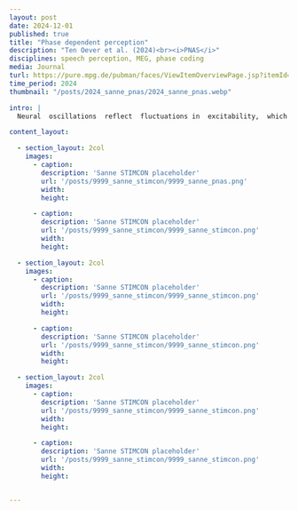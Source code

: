 ```yaml
---
layout: post
date: 2024-12-01
published: true
title: "Phase dependent perception"
description: "Ten Oever et al. (2024)<br><i>PNAS</i>"
disciplines: speech perception, MEG, phase coding
media: Journal
turl: https://pure.mpg.de/pubman/faces/ViewItemOverviewPage.jsp?itemId=item_3507389_2
time_period: 2024
thumbnail: "/posts/2024_sanne_pnas/2024_sanne_pnas.webp"

intro: |
  Neural  oscillations  reflect  fluctuations in  excitability,  which  biases the  percept of  ambiguous  sensory input.  Why  this  bias  occurs  is  still  not  fully  understood. We  hypothesized that  neural  populations representing likely  events  are  more  sensitive, and thereby become active  on earlier oscillatory  phases, when the ensemble itself is less excitable. Perception of ambiguous input presented during less-excitable phases should therefore be biased towards frequent  or predictable stimuli that  have lower  activation thresholds. Here, we show with computational modelling, psychophysics, and magnetoencephalography such  a  frequency  bias  in  spoken  word  recognition;   a computational  model  matched the  double dissociation found with MEG, where the  phase of oscillations  in  the superior  temporal  gyrus  (STG) and medial  temporal  gyrus  (MTG)  biased  word-identification  behavior  based  on  phoneme and  lexical frequencies, respectively.  These  results  demonstrate  that  oscillations  provide  a  temporal  ordering  of neural activity based on the sensitivity of separable neural populations.

content_layout:

  - section_layout: 2col
    images:
      - caption:
        description: 'Sanne STIMCON placeholder'
        url: '/posts/9999_sanne_stimcon/9999_sanne_pnas.png'
        width:
        height:

      - caption:
        description: 'Sanne STIMCON placeholder'
        url: '/posts/9999_sanne_stimcon/9999_sanne_stimcon.png'
        width:
        height:

  - section_layout: 2col
    images:
      - caption:
        description: 'Sanne STIMCON placeholder'
        url: '/posts/9999_sanne_stimcon/9999_sanne_stimcon.png'
        width:
        height:

      - caption:
        description: 'Sanne STIMCON placeholder'
        url: '/posts/9999_sanne_stimcon/9999_sanne_stimcon.png'
        width:
        height:

  - section_layout: 2col
    images:
      - caption:
        description: 'Sanne STIMCON placeholder'
        url: '/posts/9999_sanne_stimcon/9999_sanne_stimcon.png'
        width:
        height:

      - caption:
        description: 'Sanne STIMCON placeholder'
        url: '/posts/9999_sanne_stimcon/9999_sanne_stimcon.png'
        width:
        height:


---
```

